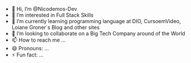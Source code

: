 - 👋 Hi, I’m @Nicodemos-Dev
- 👀 I’m interested in Full Stack Skills
- 🌱 I’m currently learning programming language at DIO, CursoemVideo, Loiane Groner´s Blog and other sites
- 💞️ I’m looking to collaborate on a Big Tech Company around of the World
- 📫 How to reach me ...
- 😄 Pronouns: ...
- ⚡ Fun fact: ...

<!---
Nicodemos-Dev/Nicodemos-Dev is a ✨ special ✨ repository because its `README.md` (this file) appears on your GitHub profile.
You can click the Preview link to take a look at your changes.
--->
